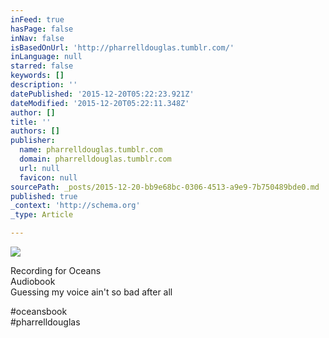 ```yaml
---
inFeed: true
hasPage: false
inNav: false
isBasedOnUrl: 'http://pharrelldouglas.tumblr.com/'
inLanguage: null
starred: false
keywords: []
description: ''
datePublished: '2015-12-20T05:22:23.921Z'
dateModified: '2015-12-20T05:22:11.348Z'
author: []
title: ''
authors: []
publisher:
  name: pharrelldouglas.tumblr.com
  domain: pharrelldouglas.tumblr.com
  url: null
  favicon: null
sourcePath: _posts/2015-12-20-bb9e68bc-0306-4513-a9e9-7b750489bde0.md
published: true
_context: 'http://schema.org'
_type: Article

---
```

![](https://s3-us-west-2.amazonaws.com/the-grid-img/p/b5112cf65f944bade226dcecf9555a6be990a014.jpg)

Recording for Oceans  
Audiobook  
Guessing my voice ain't so bad after all

\#oceansbook  
\#pharrelldouglas